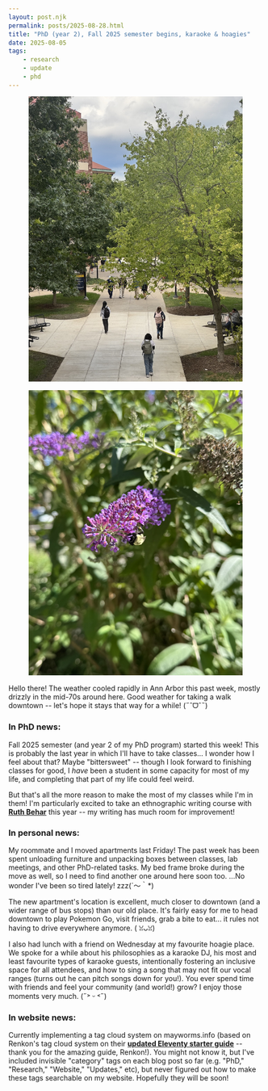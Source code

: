 ```yaml
---
layout: post.njk
permalink: posts/2025-08-28.html
title: "PhD (year 2), Fall 2025 semester begins, karaoke & hoagies"
date: 2025-08-05
tags:
    - research
    - update
    - phd
---
```

<div class="gallery">
    <figure>
        <a href="../images/f25-diag.jpg" data-caption="Students walking by the University of Michigan diag (Ann Arbor, MI)"><img src="../images/f25-diag.jpg" alt="Students walking by the University of Michigan diag."></a>
    </figure>
    <figure>
        <a href="../images/f25-bee.jpg" data-caption="A bumblebee enjoying the warm weather (Ann Arbor, MI)"><img src="../images/f25-bee.jpg" alt="A daytime photo of a bee crawling on a purple flower."></a>
    </figure>
</div>

Hello there! The weather cooled rapidly in Ann Arbor this past week, mostly drizzly in the mid-70s around here. Good weather for taking a walk downtown -- let's hope it stays that way for a while! (˶ˆᗜˆ˵)

### In PhD news:
Fall 2025 semester (and year 2 of my PhD program) started this week! This is probably the last year in which I'll have to take classes... I wonder how I feel about that? Maybe "bittersweet" -- though I look forward to finishing classes for good, I *have* been a student in some capacity for most of my life, and completing that part of my life could feel weird.

But that's all the more reason to make the most of my classes while I'm in them! I'm particularly excited to take an ethnographic writing course with <a href="https://lsa.umich.edu/idpah/people/faculty/rbehar.html" target="blank"><b>Ruth Behar</b></a> this year -- my writing has much room for improvement! 

### In personal news:
My roommate and I moved apartments last Friday! The past week has been spent unloading furniture and unpacking boxes between classes, lab meetings, and other PhD-related tasks. My bed frame broke during the move as well, so I need to find another one around here soon too. ...No wonder I've been so tired lately! zzz(´〜｀*)

The new apartment's location is excellent, much closer to downtown (and a wider range of bus stops) than our old place. It's fairly easy for me to head downtown to play Pokemon Go, visit friends, grab a bite to eat... it rules not having to drive everywhere anymore. (⁠ ⁠ꈍ⁠ᴗ⁠ꈍ⁠)

I also had lunch with a friend on Wednesday at my favourite hoagie place. We spoke for a while about his philosophies as a karaoke DJ, his most and least favourite types of karaoke guests, intentionally fostering an inclusive space for all attendees, and how to sing a song that may not fit our vocal ranges (turns out he can pitch songs down for you!). You ever spend time with friends and feel your community (and world!) grow? I enjoy those moments very much. (˶˃ ᵕ ˂˶)

### In website news:
Currently implementing a tag cloud system on mayworms.info (based on Renkon's tag cloud system on their <a href="https://renkotsuban.com/posts/2025-07-25-Updates-to-the-Eleventy-guide.html#install-everything" target="blank"><b>updated Eleventy starter guide</b></a> -- thank you for the amazing guide, Renkon!). You might not know it, but I've included invisible "category" tags on each blog post so far (e.g. "PhD," "Research," "Website," "Updates," etc), but never figured out how to make these tags searchable on my website. Hopefully they will be soon!